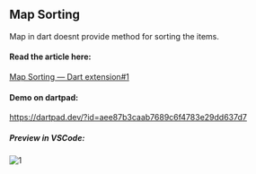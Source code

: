 ## Map Sorting
Map in dart doesnt provide method for sorting the items.

####  Read the article here: 
[Map Sorting — Dart extension#1](https://medium.com/@pmatatias/map-sorting-dart-extension-1-e98747ad9635)

#### Demo on dartpad: 
https://dartpad.dev/?id=aee87b3caab7689c6f4783e29dd637d7

##### Preview in VSCode:

![1](https://miro.medium.com/v2/resize:fit:720/format:webp/1*3-AvV9ulpseN651TpUfCNw.png)
 
